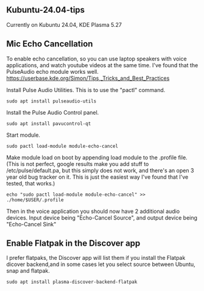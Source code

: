 ## Kubuntu-24.04-tips

Currently on Kubuntu 24.04, KDE Plasma 5.27


## Mic Echo Cancellation

To enable echo cancellation, so you can use laptop speakers with voice applications, and watch youtube videos at the same time. I've found that the PulseAudio echo module works well.
https://userbase.kde.org/Simon/Tips,_Tricks_and_Best_Practices

Install Pulse Audio Utilities. This is to use the "pactl" command.
```
sudo apt install pulseaudio-utils
```

Install the Pulse Audio Control panel.
```
sudo apt install pavucontrol-qt
```

Start module.
```
sudo pactl load-module module-echo-cancel
```

Make module load on boot by appending load module to the .profile file. (This is not perfect, google results make you add stuff to /etc/pulse/default.pa, but this simply does not work, and there's an open 3 year old bug tracker on it. This is just the easiest way I've found that I've tested, that works.)
```
echo "sudo pactl load-module module-echo-cancel" >> ./home/$USER/.profile
```



Then in the voice application you should now have 2 additional audio devices. Input device being "Echo-Cancel Source", and output device being "Echo-Cancel Sink"



## Enable Flatpak in the Discover app
I prefer flatpaks, the Discover app will list them if you install the Flatpak dicover backend,and in some cases let you select source between Ubuntu, snap and flatpak.

```
sudo apt install plasma-discover-backend-flatpak
```
